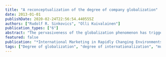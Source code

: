 ```yaml
---
title: "A reconceptualization of the degree of company globalization"
date: 2013-01-01
publishDate: 2020-02-24T22:56:54.440555Z
authors: ["Rudolf R. Sinkovics", "Olli Kuivalainen"]
publication_types: ["6"]
abstract: "The pervasiveness of the globalization phenomenon has triggered a significant number of studies related to the measurement of globalization and its implications for firms. Interestingly, most of the work is based on objective data, neglecting the importance of subjective and perceptual measures of degree of company globalization (DoCG). This study reviews the preliminary attempts to develop a subjective construct and a perceptual measurement tool for company globalization. Based on the work of Cavusgil, Yeniyurt, and Townsend (2004) a confirmatory factor analysis with partial least squares (PLS) path modeling illustrates relevant factors that capture the degree of globalization from a sample of multinationals. Post-hoc tests for the applicability of the generated framework are conducted to examine the consistency of results from the factor analysis. We also test the relationship between subjective and objective measures of company globalization. Although the small sample size does not allow the generalizability of the findings, this study contributes to the body of research aspiring to clarify the nature of a global company, offers a subjective measure for this phenomenon that can stimulate survey-based research with corporate elites, and thus provides a platform for further research."
featured: false
publication: "*International Marketing in Rapidly Changing Environments*"
tags: ["Degree of globalization", "degree of internationalization", "multinational enterprises", "global company", "subjective measurement", "measurement tool"]
---
```


